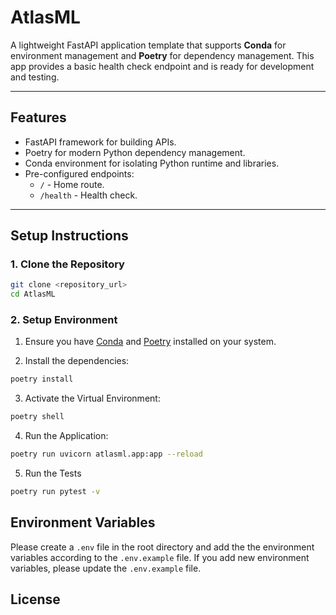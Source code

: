 # **AtlasML**

A lightweight FastAPI application template that supports **Conda** for environment management and **Poetry** for dependency management. This app provides a basic health check endpoint and is ready for development and testing.

---

## **Features**

- FastAPI framework for building APIs.
- Poetry for modern Python dependency management.
- Conda environment for isolating Python runtime and libraries.
- Pre-configured endpoints:
  - `/` - Home route.
  - `/health` - Health check.

---

## **Setup Instructions**

### 1. **Clone the Repository**

```bash
git clone <repository_url>
cd AtlasML
```

### 2. Setup Environment

1. Ensure you have [Conda](https://docs.anaconda.com/miniconda/install/#quick-command-line-install) and [Poetry](https://python-poetry.org/docs/#installation) installed on your system.

2. Install the dependencies:

```bash
poetry install
```

3. Activate the Virtual Environment:

```bash
poetry shell
```

4. Run the Application:

```bash
poetry run uvicorn atlasml.app:app --reload
```

5. Run the Tests

```bash
poetry run pytest -v
```

## Environment Variables

Please create a `.env` file in the root directory and add the the environment variables according to the `.env.example` file. If you add new environment variables, please update the `.env.example` file.

## License
